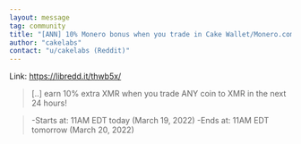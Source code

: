 ```yaml
---
layout: message
tag: community
title: "[ANN] 10% Monero bonus when you trade in Cake Wallet/Monero.com starting at 11AM EDT today!"
author: "cakelabs"	
contact: "u/cakelabs (Reddit)"
---
```


Link: https://libredd.it/thwb5x/

> [..] earn 10% extra XMR when you trade ANY coin to XMR in the next 24 hours!

> -Starts at: 11AM EDT today (March 19, 2022) -Ends at: 11AM EDT tomorrow (March 20, 2022)
